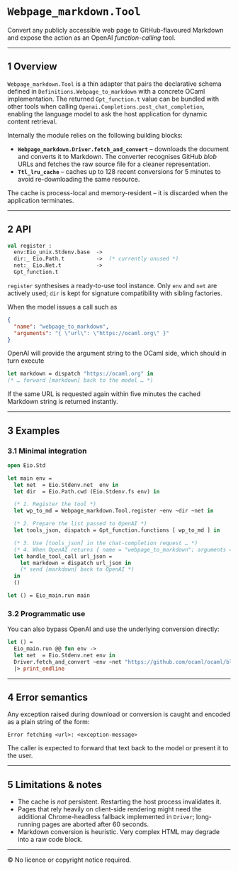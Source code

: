 # `Webpage_markdown.Tool`

Convert any publicly accessible web page to GitHub-flavoured Markdown and expose the action as an OpenAI *function-calling* tool.

---

## 1  Overview

`Webpage_markdown.Tool` is a thin adapter that pairs the declarative schema defined in
`Definitions.Webpage_to_markdown` with a concrete OCaml implementation.  The returned
`Gpt_function.t` value can be bundled with other tools when calling
`Openai.Completions.post_chat_completion`, enabling the language model to ask the host
application for dynamic content retrieval.

Internally the module relies on the following building blocks:

* **`Webpage_markdown.Driver.fetch_and_convert`** – downloads the document and converts
  it to Markdown.  The converter recognises GitHub _blob_ URLs and fetches the raw
  source file for a cleaner representation.
* **`Ttl_lru_cache`** – caches up to 128 recent conversions for 5 minutes to avoid
  re-downloading the same resource.

The cache is process-local and memory-resident – it is discarded when the
application terminates.

---

## 2  API

````ocaml
val register :
  env:Eio_unix.Stdenv.base  ->
  dir:_ Eio.Path.t          ->  (* currently unused *)
  net:_ Eio.Net.t           ->
  Gpt_function.t
````

`register` synthesises a ready-to-use tool instance.  Only `env` and
`net` are actively used; `dir` is kept for signature compatibility with sibling
factories.

When the model issues a call such as

```json
{
  "name": "webpage_to_markdown",
  "arguments": "{ \"url\": \"https://ocaml.org\" }"
}
```

OpenAI will provide the argument string to the OCaml side, which should in turn
execute

```ocaml
let markdown = dispatch "https://ocaml.org" in
(* … forward [markdown] back to the model … *)
```

If the same URL is requested again within five minutes the cached Markdown string
is returned instantly.

---

## 3  Examples

### 3.1  Minimal integration

```ocaml
open Eio.Std

let main env =
  let net  = Eio.Stdenv.net  env in
  let dir  = Eio.Path.cwd (Eio.Stdenv.fs env) in

  (* 1. Register the tool *)
  let wp_to_md = Webpage_markdown.Tool.register ~env ~dir ~net in

  (* 2. Prepare the list passed to OpenAI *)
  let tools_json, dispatch = Gpt_function.functions [ wp_to_md ] in

  (* 3. Use [tools_json] in the chat-completion request … *)
  (* 4. When OpenAI returns { name = "webpage_to_markdown"; arguments = "…" } *)
  let handle_tool_call url_json =
    let markdown = dispatch url_json in
    (* send [markdown] back to OpenAI *)
  in
  ()

let () = Eio_main.run main
```

### 3.2  Programmatic use

You can also bypass OpenAI and use the underlying conversion directly:

```ocaml
let () =
  Eio_main.run @@ fun env ->
  let net  = Eio.Stdenv.net env in
  Driver.fetch_and_convert ~env ~net "https://github.com/ocaml/ocaml/blob/trunk/README.md"
  |> print_endline
```

---

## 4  Error semantics

Any exception raised during download or conversion is caught and encoded as a
plain string of the form:

```
Error fetching <url>: <exception-message>
```

The caller is expected to forward that text back to the model or present it to
the user.

---

## 5  Limitations & notes

* The cache is *not* persistent.  Restarting the host process invalidates it.
* Pages that rely heavily on client-side rendering might need the additional
  Chrome-headless fallback implemented in `Driver`; long-running pages are
  aborted after 60 seconds.
* Markdown conversion is heuristic.  Very complex HTML may degrade into a raw
  code block.

---

© No licence or copyright notice required.


